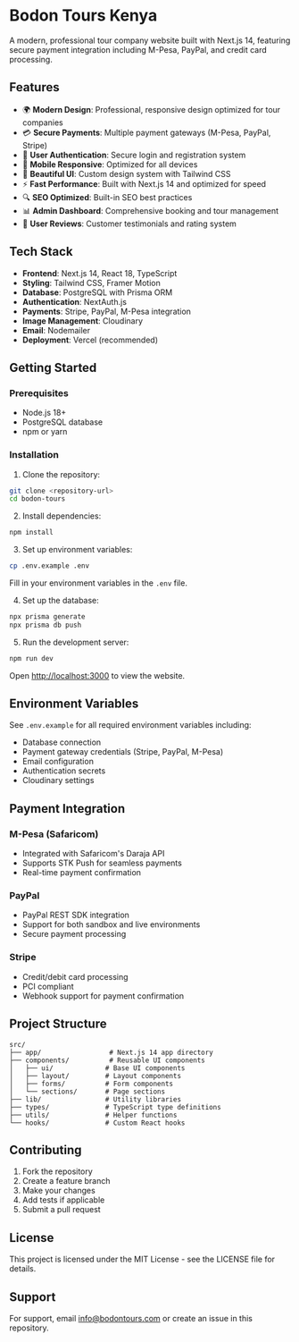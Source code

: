 # Bodon Tours Kenya

A modern, professional tour company website built with Next.js 14, featuring secure payment integration including M-Pesa, PayPal, and credit card processing.

## Features

- 🌍 **Modern Design**: Professional, responsive design optimized for tour companies
- 💳 **Secure Payments**: Multiple payment gateways (M-Pesa, PayPal, Stripe)
- 🔐 **User Authentication**: Secure login and registration system
- 📱 **Mobile Responsive**: Optimized for all devices
- 🎨 **Beautiful UI**: Custom design system with Tailwind CSS
- ⚡ **Fast Performance**: Built with Next.js 14 and optimized for speed
- 🔍 **SEO Optimized**: Built-in SEO best practices
- 📊 **Admin Dashboard**: Comprehensive booking and tour management
- 🌟 **User Reviews**: Customer testimonials and rating system

## Tech Stack

- **Frontend**: Next.js 14, React 18, TypeScript
- **Styling**: Tailwind CSS, Framer Motion
- **Database**: PostgreSQL with Prisma ORM
- **Authentication**: NextAuth.js
- **Payments**: Stripe, PayPal, M-Pesa integration
- **Image Management**: Cloudinary
- **Email**: Nodemailer
- **Deployment**: Vercel (recommended)

## Getting Started

### Prerequisites

- Node.js 18+ 
- PostgreSQL database
- npm or yarn

### Installation

1. Clone the repository:
```bash
git clone <repository-url>
cd bodon-tours
```

2. Install dependencies:
```bash
npm install
```

3. Set up environment variables:
```bash
cp .env.example .env
```

Fill in your environment variables in the `.env` file.

4. Set up the database:
```bash
npx prisma generate
npx prisma db push
```

5. Run the development server:
```bash
npm run dev
```

Open [http://localhost:3000](http://localhost:3000) to view the website.

## Environment Variables

See `.env.example` for all required environment variables including:

- Database connection
- Payment gateway credentials (Stripe, PayPal, M-Pesa)
- Email configuration
- Authentication secrets
- Cloudinary settings

## Payment Integration

### M-Pesa (Safaricom)
- Integrated with Safaricom's Daraja API
- Supports STK Push for seamless payments
- Real-time payment confirmation

### PayPal
- PayPal REST SDK integration
- Support for both sandbox and live environments
- Secure payment processing

### Stripe
- Credit/debit card processing
- PCI compliant
- Webhook support for payment confirmation

## Project Structure

```
src/
├── app/                 # Next.js 14 app directory
├── components/          # Reusable UI components
│   ├── ui/             # Base UI components
│   ├── layout/         # Layout components
│   ├── forms/          # Form components
│   └── sections/       # Page sections
├── lib/                # Utility libraries
├── types/              # TypeScript type definitions
├── utils/              # Helper functions
└── hooks/              # Custom React hooks
```

## Contributing

1. Fork the repository
2. Create a feature branch
3. Make your changes
4. Add tests if applicable
5. Submit a pull request

## License

This project is licensed under the MIT License - see the LICENSE file for details.

## Support

For support, email info@bodontours.com or create an issue in this repository.
